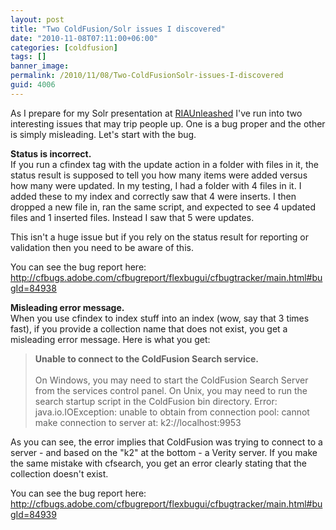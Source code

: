 ```yaml
---
layout: post
title: "Two ColdFusion/Solr issues I discovered"
date: "2010-11-08T07:11:00+06:00"
categories: [coldfusion]
tags: []
banner_image: 
permalink: /2010/11/08/Two-ColdFusionSolr-issues-I-discovered
guid: 4006
---
```


As I prepare for my Solr presentation at <a href="http://riaunleashed.com/">RIAUnleashed</a> I've run into two interesting issues that may trip people up. One is a bug proper and the other is simply misleading. Let's start with the bug.

<b>Status is incorrect.</b><br/>
If you run a cfindex tag with the update action in a folder with files in it, the status result is supposed to tell you how many items were added versus how many were updated. In my testing, I had a folder with 4 files in it. I added these to my index and correctly saw that 4 were inserts. I then dropped a new file in, ran the same script, and expected to see 4 updated files and 1 inserted files. Instead I saw that 5 were updates.

This isn't a huge issue but if you rely on the status result for reporting or validation then you need to be aware of this.

You can see the bug report here: <a href="http://cfbugs.adobe.com/cfbugreport/flexbugui/cfbugtracker/main.html#bugId=84938">http://cfbugs.adobe.com/cfbugreport/flexbugui/cfbugtracker/main.html#bugId=84938</a>

<b>Misleading error message.</b><br/>
When you use cfindex to index stuff into an index (wow, say that 3 times fast), if you provide a collection name that does not exist, you get a misleading error message. Here is what you get:

<blockquote>
<b>Unable to connect to the ColdFusion Search service.</b><br/><br/>
On Windows, you may need to start the ColdFusion Search Server from the services control panel.
On Unix, you may need to run the search startup script in the ColdFusion bin directory.
Error: java.io.IOException: unable to obtain from connection pool: cannot make connection to server at: k2://localhost:9953
</blockquote>

As you can see, the error implies that ColdFusion was trying to connect to a server - and based on the "k2" at the bottom - a Verity server. If you make the same mistake with cfsearch, you get an error clearly stating that the collection doesn't exist. 

You can see the bug report here: <a href="http://cfbugs.adobe.com/cfbugreport/flexbugui/cfbugtracker/main.html#bugId=84939">http://cfbugs.adobe.com/cfbugreport/flexbugui/cfbugtracker/main.html#bugId=84939</a>